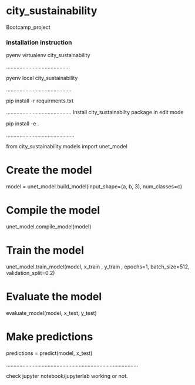 # city_sustainability
Bootcamp_project

### installation instruction

pyenv virtualenv city_sustainability

...........................................


pyenv local city_sustainability

............................................

pip install -r requirments.txt

............................................
Install city_sustainabilty package in edit mode

pip install -e .

..............................................

from city_sustainability.models import unet_model
# Create the model
model = unet_model.build_model(input_shape=(a, b, 3), num_classes=c)
# Compile the model
unet_model.compile_model(model)
# Train the model
unet_model.train_model(model, x_train , y_train  , epochs=1, batch_size=512, validation_split=0.2)
# Evaluate the model
evaluate_model(model, x_test, y_test)
# Make predictions
predictions = predict(model, x_test)

.........................................................................................


check jupyter notebook/jupyterlab working or not.

####
